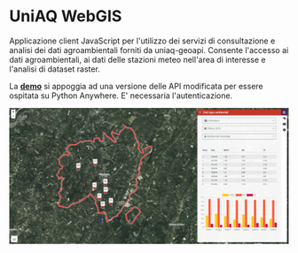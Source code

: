 # UniAQ WebGIS
Applicazione client JavaScript per l'utilizzo dei servizi di consultazione e analisi dei dati agroambientali forniti da uniaq-geoapi. 
Consente l'accesso ai dati agroambientali, ai dati delle stazioni meteo nell'area di interesse e l'analisi di dataset raster.

La <a href="https://alessiodl.github.io/uniaq-webgis/dist/index.html"><strong>demo</strong></a> si appoggia ad una versione delle API modificata per essere ospitata su Python Anywhere. E' necessaria l'autenticazione.

<img src="screenshot.png" alt="app image" />

